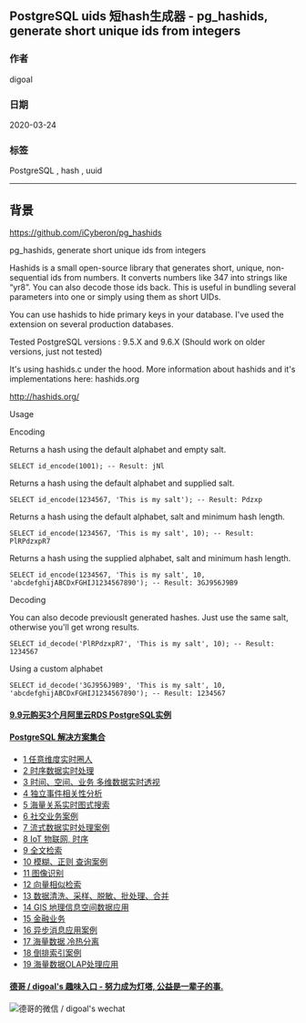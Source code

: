 ## PostgreSQL uids 短hash生成器 - pg_hashids, generate short unique ids from integers  
                                                
### 作者                                                                                                                
digoal                                                                                                                                                         
                                                                  
### 日期                                                                                                                                                         
2020-03-24                                                                                                                                                     
                                                                                                                                                         
### 标签                                                                                                                                                         
PostgreSQL , hash , uuid                
                                                             
----                                                       
                                                                  
## 背景       
https://github.com/iCyberon/pg_hashids  
  
pg_hashids, generate short unique ids from integers  
  
Hashids is a small open-source library that generates short, unique, non-sequential ids from numbers. It converts numbers like 347 into strings like “yr8”. You can also decode those ids back. This is useful in bundling several parameters into one or simply using them as short UIDs.  
  
You can use hashids to hide primary keys in your database. I've used the extension on several production databases.  
  
Tested PostgreSQL versions : 9.5.X and 9.6.X (Should work on older versions, just not tested)  
  
It's using hashids.c under the hood. More information about hashids and it's implementations here: hashids.org  
      
http://hashids.org/  
  
Usage  
  
Encoding  
  
Returns a hash using the default alphabet and empty salt.  
  
```  
SELECT id_encode(1001); -- Result: jNl  
```  
  
Returns a hash using the default alphabet and supplied salt.  
  
```  
SELECT id_encode(1234567, 'This is my salt'); -- Result: Pdzxp  
```  
  
Returns a hash using the default alphabet, salt and minimum hash length.  
  
```  
SELECT id_encode(1234567, 'This is my salt', 10); -- Result: PlRPdzxpR7  
```  
  
Returns a hash using the supplied alphabet, salt and minimum hash length.  
  
```  
SELECT id_encode(1234567, 'This is my salt', 10, 'abcdefghijABCDxFGHIJ1234567890'); -- Result: 3GJ956J9B9  
```  
  
Decoding  
  
You can also decode previouslt generated hashes. Just use the same salt, otherwise you'll get wrong results.  
  
```  
SELECT id_decode('PlRPdzxpR7', 'This is my salt', 10); -- Result: 1234567  
```  
  
Using a custom alphabet  
  
```  
SELECT id_decode('3GJ956J9B9', 'This is my salt', 10, 'abcdefghijABCDxFGHIJ1234567890'); -- Result: 1234567  
```  
  
  
  
  
  
  
  
  
  
  
  
  
  
  
  
  
  
  
  
  
  
  
  
  
  
  
#### [9.9元购买3个月阿里云RDS PostgreSQL实例](https://www.aliyun.com/database/postgresqlactivity "57258f76c37864c6e6d23383d05714ea")
  
  
#### [PostgreSQL 解决方案集合](https://yq.aliyun.com/topic/118 "40cff096e9ed7122c512b35d8561d9c8")
- [1 任意维度实时圈人](https://yq.aliyun.com/topic/118 "40cff096e9ed7122c512b35d8561d9c8")
- [2 时序数据实时处理](https://yq.aliyun.com/topic/118 "40cff096e9ed7122c512b35d8561d9c8")
- [3 时间、空间、业务 多维数据实时透视](https://yq.aliyun.com/topic/118 "40cff096e9ed7122c512b35d8561d9c8")
- [4 独立事件相关性分析](https://yq.aliyun.com/topic/118 "40cff096e9ed7122c512b35d8561d9c8")
- [5 海量关系实时图式搜索](https://yq.aliyun.com/topic/118 "40cff096e9ed7122c512b35d8561d9c8")
- [6 社交业务案例](https://yq.aliyun.com/topic/118 "40cff096e9ed7122c512b35d8561d9c8")
- [7 流式数据实时处理案例](https://yq.aliyun.com/topic/118 "40cff096e9ed7122c512b35d8561d9c8")
- [8 IoT 物联网, 时序](https://yq.aliyun.com/topic/118 "40cff096e9ed7122c512b35d8561d9c8")
- [9 全文检索](https://yq.aliyun.com/topic/118 "40cff096e9ed7122c512b35d8561d9c8")
- [10 模糊、正则 查询案例](https://yq.aliyun.com/topic/118 "40cff096e9ed7122c512b35d8561d9c8")
- [11 图像识别](https://yq.aliyun.com/topic/118 "40cff096e9ed7122c512b35d8561d9c8")
- [12 向量相似检索](https://yq.aliyun.com/topic/118 "40cff096e9ed7122c512b35d8561d9c8")
- [13 数据清洗、采样、脱敏、批处理、合并](https://yq.aliyun.com/topic/118 "40cff096e9ed7122c512b35d8561d9c8")
- [14 GIS 地理信息空间数据应用](https://yq.aliyun.com/topic/118 "40cff096e9ed7122c512b35d8561d9c8")
- [15 金融业务](https://yq.aliyun.com/topic/118 "40cff096e9ed7122c512b35d8561d9c8")
- [16 异步消息应用案例](https://yq.aliyun.com/topic/118 "40cff096e9ed7122c512b35d8561d9c8")
- [17 海量数据 冷热分离](https://yq.aliyun.com/topic/118 "40cff096e9ed7122c512b35d8561d9c8")
- [18 倒排索引案例](https://yq.aliyun.com/topic/118 "40cff096e9ed7122c512b35d8561d9c8")
- [19 海量数据OLAP处理应用](https://yq.aliyun.com/topic/118 "40cff096e9ed7122c512b35d8561d9c8")
  
  
#### [德哥 / digoal's 趣味入口 - 努力成为灯塔, 公益是一辈子的事.](https://github.com/digoal/blog/blob/master/README.md "22709685feb7cab07d30f30387f0a9ae")
  
  
![德哥的微信 / digoal's wechat](../pic/digoal_weixin.jpg "f7ad92eeba24523fd47a6e1a0e691b59")
  
